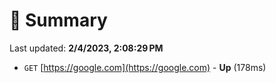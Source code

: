 # 📖 Summary
Last updated: **2/4/2023, 2:08:29 PM**

- `GET` [https://google.com](https://google.com) - **Up** (178ms)
